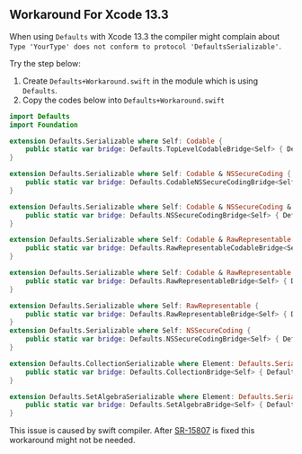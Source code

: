## Workaround For Xcode 13.3

When using `Defaults` with Xcode 13.3 the compiler might complain about `Type 'YourType' does not conform to protocol 'DefaultsSerializable'`.  

Try the step below:

1. Create `Defaults+Workaround.swift` in the module which is using `Defaults`.
2. Copy the codes below into `Defaults+Workaround.swift`

```swift
import Defaults
import Foundation

extension Defaults.Serializable where Self: Codable {
	public static var bridge: Defaults.TopLevelCodableBridge<Self> { Defaults.TopLevelCodableBridge() }
}

extension Defaults.Serializable where Self: Codable & NSSecureCoding {
	public static var bridge: Defaults.CodableNSSecureCodingBridge<Self> { Defaults.CodableNSSecureCodingBridge() }
}

extension Defaults.Serializable where Self: Codable & NSSecureCoding & Defaults.PreferNSSecureCoding {
	public static var bridge: Defaults.NSSecureCodingBridge<Self> { Defaults.NSSecureCodingBridge() }
}

extension Defaults.Serializable where Self: Codable & RawRepresentable {
	public static var bridge: Defaults.RawRepresentableCodableBridge<Self> { Defaults.RawRepresentableCodableBridge() }
}

extension Defaults.Serializable where Self: Codable & RawRepresentable & Defaults.PreferRawRepresentable {
	public static var bridge: Defaults.RawRepresentableBridge<Self> { Defaults.RawRepresentableBridge() }
}

extension Defaults.Serializable where Self: RawRepresentable {
	public static var bridge: Defaults.RawRepresentableBridge<Self> { Defaults.RawRepresentableBridge() }
}
extension Defaults.Serializable where Self: NSSecureCoding {
	public static var bridge: Defaults.NSSecureCodingBridge<Self> { Defaults.NSSecureCodingBridge() }
}

extension Defaults.CollectionSerializable where Element: Defaults.Serializable {
	public static var bridge: Defaults.CollectionBridge<Self> { Defaults.CollectionBridge() }
}

extension Defaults.SetAlgebraSerializable where Element: Defaults.Serializable & Hashable {
	public static var bridge: Defaults.SetAlgebraBridge<Self> { Defaults.SetAlgebraBridge() }
}
```

This issue is caused by swift compiler. After [SR-15807](https://bugs.swift.org/browse/SR-15807) is fixed this workaround might not be needed.
